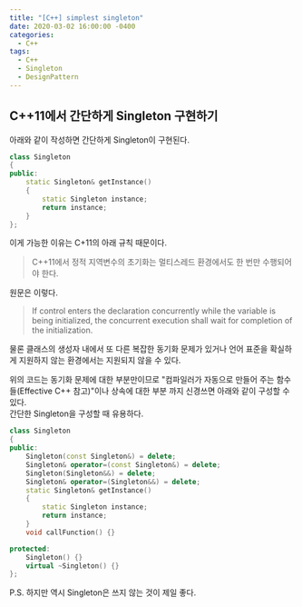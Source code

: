 ```yaml
---
title: "[C++] simplest singleton"
date: 2020-03-02 16:00:00 -0400
categories:
  - C++
tags:
  - C++
  - Singleton
  - DesignPattern
---
```


## C++11에서 간단하게 Singleton 구현하기

아래와 같이 작성하면 간단하게 Singleton이 구현된다.
```cpp
class Singleton
{
public:
    static Singleton& getInstance()
    {
        static Singleton instance;
        return instance;
    }
};
```
이게 가능한 이유는 C+11의 아래 규칙 때문이다.
> C++11에서 정적 지역변수의 초기화는 멀티스레드 환경에서도 한 번만 수행되어야 한다.

원문은 이렇다.

> If control enters the declaration concurrently while the variable is being initialized, the concurrent execution shall wait for completion of the initialization.

물론 클래스의 생성자 내에서 또 다른 복잡한 동기화 문제가 있거나 언어 표준을 확실하게 지원하지 않는 환경에서는 지원되지 않을 수 있다.

위의 코드는 동기화 문제에 대한 부분만이므로 "컴파일러가 자동으로 만들어 주는 함수들(Effective C++ 참고)"이나 상속에 대한 부분 까지 신경쓰면 아래와 같이 구성할 수 있다.  
간단한 Singleton을 구성할 때 유용하다.
```cpp
class Singleton
{
public:
    Singleton(const Singleton&) = delete;
    Singleton& operator=(const Singleton&) = delete;
    Singleton(Singleton&&) = delete;
    Singleton& operator=(Singleton&&) = delete;
    static Singleton& getInstance()
    {
        static Singleton instance;
        return instance;
    }
    void callFunction() {}

protected:
    Singleton() {}
    virtual ~Singleton() {}
};
```

P.S. 하지만 역시 Singleton은 쓰지 않는 것이 제일 좋다.
